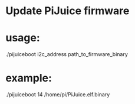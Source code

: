 # Update PiJuice firmware

# usage:
./pijuiceboot i2c_address path_to_firmware_binary

# example:
./pijuiceboot 14 /home/pi/PiJuice.elf.binary
